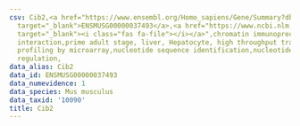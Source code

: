 ```yaml
---
csv: Cib2,<a href="https://www.ensembl.org/Homo_sapiens/Gene/Summary?db=core;g=ENSMUSG00000037493"
  target="_blank">ENSMUSG00000037493</a>,<a href="https://www.ncbi.nlm.nih.gov/pubmed/23834426"
  target="_blank"><i class="fas fa-file"></i></a>",chromatin immunoprecipitation assay,direct
  interaction,prime adult stage, liver, Hepatocyte, high throughput transcription
  profiling by microarray,nucleotide sequence identification,nucleotide sequence identification,transcriptional
  regulation,
data_alias: Cib2
data_id: ENSMUSG00000037493
data_numevidence: 1
data_species: Mus musculus
data_taxid: '10090'
title: Cib2
---
```

